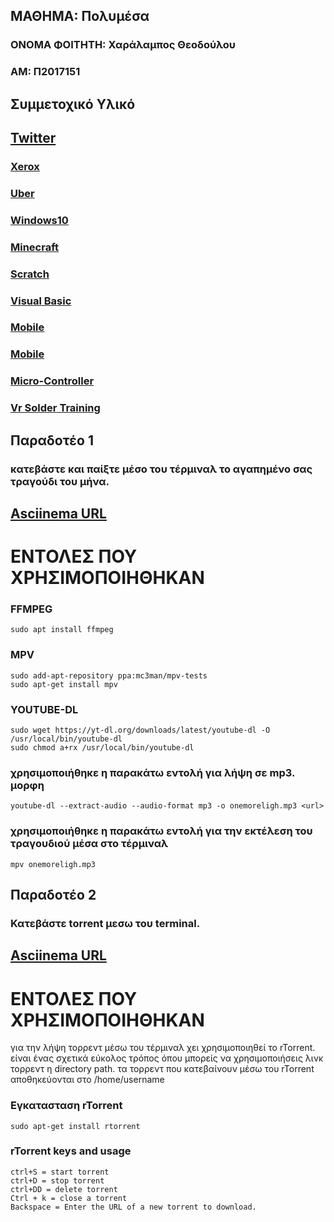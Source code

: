 ## ΜΑΘΗΜΑ: Πολυμέσα  
 
### ONOMA ΦΟΙΤΗΤΗ: Χαράλαμπος Θεοδούλου
### ΑΜ: Π2017151



## Συμμετοχικό Υλικό

##  [Twitter](https://twitter.com/p17theo3)

### [Xerox](https://twitter.com/p17theo3/status/1193280196171964416)
### [Uber](https://twitter.com/p17theo3/status/1193280727535771653)
### [Windows10](https://twitter.com/p17theo3/status/1193282212520747008)
### [Minecraft](https://twitter.com/p17theo3/status/1193285053197029377)
### [Scratch](https://twitter.com/p17theo3/status/1193285905903214594)
### [Visual Basic](https://twitter.com/p17theo3/status/1193286574387150849)
### [Mobile](https://twitter.com/p17theo3/status/1193287740625997824)
### [Mobile](https://twitter.com/p17theo3/status/1193289442963968000)
### [Micro-Controller](https://twitter.com/p17theo3/status/1193290234542333953)
### [Vr Solder Training](https://twitter.com/p17theo3/status/1193292729511489536)

## Παραδοτέο 1
### κατεβάστε και παίξτε μέσο του τέρμιναλ το αγαπημένο σας τραγούδι του μήνα.

## [Asciinema URL](http://asciinema.org/a/qxybfXGWa4Pyo4zbJNCgJM01m)


# ΕΝΤΟΛΕΣ ΠΟΥ ΧΡΗΣΙΜΟΠΟΙΗΘΗΚΑΝ 




### FFMPEG

```
sudo apt install ffmpeg
```


### MPV

```
sudo add-apt-repository ppa:mc3man/mpv-tests
sudo apt-get install mpv
```

### YOUTUBE-DL

```
sudo wget https://yt-dl.org/downloads/latest/youtube-dl -O /usr/local/bin/youtube-dl
sudo chmod a+rx /usr/local/bin/youtube-dl
```


### χρησιμοποιήθηκε  η παρακάτω εντολή για λήψη σε mp3. μορφη

```
youtube-dl --extract-audio --audio-format mp3 -o onemoreligh.mp3 <url>
```

### χρησιμοποιήθηκε η παρακάτω εντολή για την εκτέλεση του τραγουδιού μέσα στο τέρμιναλ 

```
mpv onemoreligh.mp3
```




## Παραδοτέο 2
### Κατεβάστε torrent μεσω του terminal.

## [Asciinema URL](https://asciinema.org/a/277311)


# ΕΝΤΟΛΕΣ ΠΟΥ ΧΡΗΣΙΜΟΠΟΙΗΘΗΚΑΝ 

για την λήψη τορρεντ μέσω του τέρμιναλ χει χρησιμοποιηθεί  το rTorrent. είναι ένας σχετικά εύκολος τρόπος όπου μπορείς να χρησιμοποιήσεις λινκ τορρεντ η directory path. τα τορρεντ που κατεβαίνουν μέσω του rTorrent αποθηκεύονται στο /home/username


### Εγκατασταση rTorrent 

```
sudo apt-get install rtorrent
```


### rTorrent keys and usage

```
ctrl+S = start torrent
ctrl+D = stop torrent
ctrl+DD = delete torrent
Ctrl + k = close a torrent 
Backspace = Enter the URL of a new torrent to download.
```




